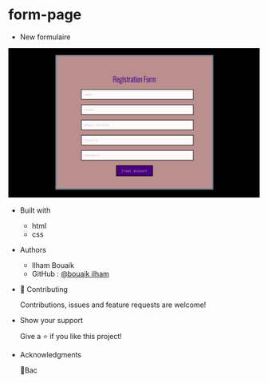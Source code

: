 # form-page
 - New formulaire



![The San Juan Mountains are beautiful](./img/form.PNG)



- Built with
    - html
    - css

- Authors 
    - Ilham Bouaik
    -  GitHub : [@bouaik ilham](https://github.com/BouaikIlham)
- 🤝 Contributing
    
    Contributions, issues and feature requests are welcome!
- Show your support

    Give a ⭐️ if you like this project!
- Acknowledgments
 
    📝Bac


        
